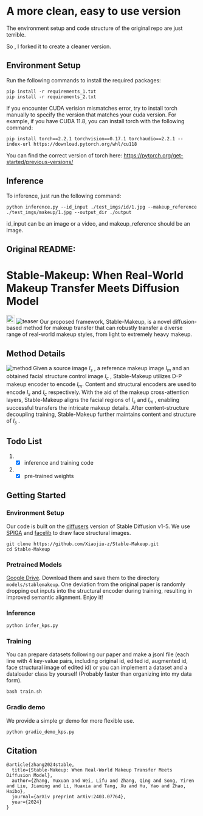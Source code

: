 # A more clean, easy to use version

The environment setup and code structure of the original repo are just terrible.

So , I forked it to create a cleaner version.


## Environment Setup
Run the following commands to install the required packages:
```shell
pip install -r requirements_1.txt
pip install -r requirements_2.txt
```

If you encounter CUDA verision mismatches error, try to install torch manually to specify the version that matches your cuda version.
For example, if you have CUDA 11.8, you can install torch with the following command:
```shell
pip install torch==2.2.1 torchvision==0.17.1 torchaudio==2.2.1 --index-url https://download.pytorch.org/whl/cu118
```

You can find the correct version of torch here: https://pytorch.org/get-started/previous-versions/

## Inference
To inference, just run the following command:
```shell
python inference.py --id_input ./test_imgs/id/1.jpg --makeup_reference ./test_imgs/makeup/1.jpg --output_dir ./output
```

id_input can be an image or a video, and makeup_reference should be an image.

Original README:
----------------
# Stable-Makeup: When Real-World Makeup Transfer Meets Diffusion Model

<a href="https://arxiv.org/abs/2403.07764"><img src="https://img.shields.io/badge/arXiv-2403.07764-b31b1b.svg" height=22.5></a>
![teaser](assets/sm_teaser.jpg)
Our proposed framework, Stable-Makeup, is a novel diffusion-based method for makeup transfer that can robustly transfer a diverse range of real-world makeup styles, from light to extremely heavy makeup.

## Method Details
![method](https://github.com/Xiaojiu-z/Stable-Makeup/blob/main/assets/sm_method.jpg)
Given a source image $\mathit{I_s}$ , a reference makeup image $\mathit{I_m}$ and an obtained facial structure control image $\mathit{I_c}$ , Stable-Makeup utilizes D-P makeup encoder to encode $\mathit{I_m}$. Content and structural encoders are used to encode $\mathit{I_s}$ and $\mathit{I_c}$ respectively. With the aid of the makeup cross-attention layers, Stable-Makeup aligns the facial regions of $\mathit{I_s}$ and $\mathit{I_m}$ , enabling successful transfers the intricate makeup details. After content-structure decoupling training, Stable-Makeup further maintains content and structure of $\mathit{I_s}$ .

## Todo List
1. - [x] inference and training code
2. - [x] pre-trained weights

## Getting Started
### Environment Setup
Our code is built on the [diffusers](https://github.com/huggingface/diffusers/) version of Stable Diffusion v1-5. We use [SPIGA](https://github.com/andresprados/SPIGA) and [facelib](https://github.com/sajjjadayobi/FaceLib) to draw face structural images. 
```shell
git clone https://github.com/Xiaojiu-z/Stable-Makeup.git
cd Stable-Makeup
```
### Pretrained Models
[Google Drive](https://drive.google.com/drive/folders/1397t27GrUyLPnj17qVpKWGwg93EcaFfg?usp=sharing).
Download them and save them to the directory `models/stablemakeup`. One deviation from the original paper is randomly dropping out inputs into the structural encoder during training, resulting in improved semantic alignment. Enjoy it!

### Inference

```python
python infer_kps.py
```

### Training
You can prepare datasets following our paper and make a jsonl file (each line with 4 key-value pairs, including original id, edited id, augmented id, face structural image of edited id) or you can implement a dataset and a dataloader class by yourself (Probably faster than organizing into my data form).

```python
bash train.sh
```

### Gradio demo
We provide a simple gr demo for more flexible use.
```python
python gradio_demo_kps.py
```

## Citation
```
@article{zhang2024stable,
  title={Stable-Makeup: When Real-World Makeup Transfer Meets Diffusion Model},
  author={Zhang, Yuxuan and Wei, Lifu and Zhang, Qing and Song, Yiren and Liu, Jiaming and Li, Huaxia and Tang, Xu and Hu, Yao and Zhao, Haibo},
  journal={arXiv preprint arXiv:2403.07764},
  year={2024}
}
```
